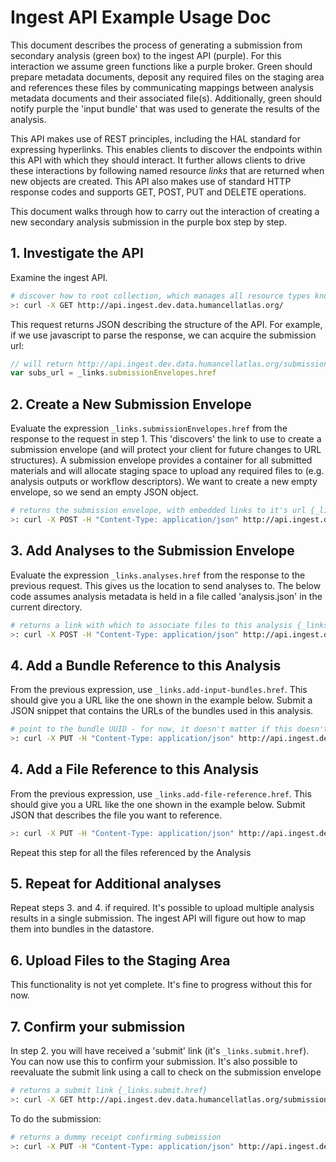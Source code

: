 # Ingest API Example Usage Doc

This document describes the process of generating a submission from secondary analysis (green box) to the ingest API (purple). For this interaction we assume green functions like a purple broker. Green should prepare metadata documents, deposit any required files on the staging area and references these files by communicating mappings between analysis metadata documents and their associated file(s). Additionally, green should notify purple the 'input bundle' that was used to generate the results of the analysis.

This API makes use of REST principles, including the HAL standard for expressing hyperlinks. This enables clients to discover the endpoints within this API with which they should interact. It further allows clients to drive these interactions by following named resource _links_ that are returned when new objects are created. This API also makes use of standard HTTP response codes and supports GET, POST, PUT and DELETE operations.

This document walks through how to carry out the interaction of creating a new secondary analysis submission in the purple box step by step.

## 1. Investigate the API

Examine the ingest API.

```bash
# discover how to root collection, which manages all resource types known to this API
>: curl -X GET http://api.ingest.dev.data.humancellatlas.org/
```

This request returns JSON describing the structure of the API. For example, if we use javascript to parse the response, we can acquire the submission url:
```javascript
// will return http://api.ingest.dev.data.humancellatlas.org/submissionEnvelopes
var subs_url = _links.submissionEnvelopes.href
```

## 2. Create a New Submission Envelope

Evaluate the expression `_links.submissionEnvelopes.href` from the response to the request in step 1. This 'discovers' the link to use to create a submission envelope (and will protect your client for future changes to URL structures). A submission envelope provides a container for all submitted materials and will allocate staging space to upload any required files to (e.g. analysis outputs or workflow descriptors). We want to create a new empty envelope, so we send an empty JSON object.

```bash
# returns the submission envelope, with embedded links to it's url {_links.self.href} and a link to use to create assays {_links.assays}
>: curl -X POST -H "Content-Type: application/json" http://api.ingest.dev.data.humancellatlas.org/submissionEnvelopes -d {}
```

## 3. Add Analyses to the Submission Envelope

Evaluate the expression `_links.analyses.href` from the response to the previous request. This gives us the location to send analyses to. The below code assumes analysis metadata is held in a file called 'analysis.json' in the current directory.

```bash
# returns a link with which to associate files to this analysis {_links.add-file-reference.href}
>: curl -X POST -H "Content-Type: application/json" http://api.ingest.dev.data.humancellatlas.org/submissionEnvelopes/{sub_id}/analyses -d @analysis.json
```

## 4. Add a Bundle Reference to this Analysis

From the previous expression, use `_links.add-input-bundles.href`. This should give you a URL like the one shown in the example below. Submit a JSON snippet that contains the URLs of the bundles used in this analysis.

```bash
# point to the bundle UUID - for now, it doesn't matter if this doesn't exist (in future this will fail)
>: curl -X PUT -H "Content-Type: application/json" http://api.ingest.dev.data.humancellatlas.org/analyses/{analysis_id}/bundleReferences -d '{"bundleUuids": ["b7136c7e-a8eb-4499-94ab-70df1e91367e"]}'
```

## 4. Add a File Reference to this Analysis

From the previous expression, use `_links.add-file-reference.href`. This should give you a URL like the one shown in the example below. Submit JSON that describes the file you want to reference.

```bash
>: curl -X PUT -H "Content-Type: application/json" http://api.ingest.dev.data.humancellatlas.org/analyses/{analysis_id}/fileReference -d '{"fileName": "ERR1630013.fastq.gz", "content": {"lane": 1, "type": "reads", "name": "ERR1630013.fastq.gz", "format": ".fastq.gz"}}'
```

Repeat this step for all the files referenced by the Analysis

## 5. Repeat for Additional analyses

Repeat steps 3. and 4. if required. It's possible to upload multiple analysis results in a single submission. The ingest API will figure out how to map them into bundles in the datastore.

## 6. Upload Files to the Staging Area

This functionality is not yet complete. It's fine to progress without this for now.

## 7. Confirm your submission

In step 2. you will have received a 'submit' link (it's `_links.submit.href`). You can now use this to confirm your submission. It's also possible to reevaluate the submit link using a call to check on the submission envelope

```bash
# returns a submit link {_links.submit.href}
>: curl -X GET http://api.ingest.dev.data.humancellatlas.org/submissionEnvelopes/{sub_id}
```

To do the submission:

```bash
# returns a dummy receipt confirming submission
>: curl -X PUT -H "Content-Type: application/json" http://api.ingest.dev.data.humancellatlas.org/submissionEnvelopes/{sub_id}/confirmation
```
